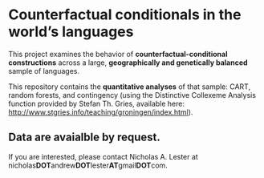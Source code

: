 # Counterfactual conditionals in the worldʼs languages

This project examines the behavior of **counterfactual-conditional constructions** across a large, **geographically and genetically balanced** sample of languages. 

This repository contains the **quantitative analyses** of that sample: CART, random forests, and contingency (using the Distinctive Collexeme Analysis function provided by Stefan Th. Gries, available here: http://www.stgries.info/teaching/groningen/index.html). 

## Data are avaialble by request. 

If you are interested, please contact Nicholas A. Lester at nicholas**DOT**andrew**DOT**lester**AT**gmail**DOT**com.
